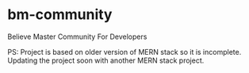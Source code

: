 # bm-community
Believe Master Community For Developers

PS: Project is based on older version of MERN stack so it is incomplete. 
Updating the project soon with another MERN stack project.
